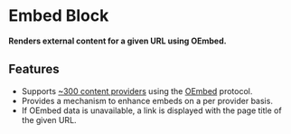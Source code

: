# Embed Block

**Renders external content for a given URL using OEmbed.**

## Features

- Supports [~300 content providers](https://oembed.com/providers.json) using the [OEmbed](https://oembed.com/) protocol.
- Provides a mechanism to enhance embeds on a per provider basis.
- If OEmbed data is unavailable, a link is displayed with the page title of the given URL.

